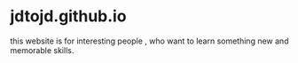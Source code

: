 # jdtojd.github.io
this website is for interesting people , who want to learn something new and memorable skills.
